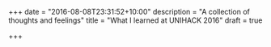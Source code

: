 +++
date = "2016-08-08T23:31:52+10:00"
description = "A collection of thoughts and feelings"
title = "What I learned at UNIHACK 2016"
draft = true

+++


